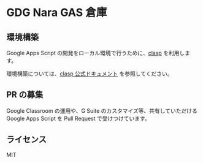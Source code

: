 # GDG Nara GAS 倉庫

## 環境構築

Google Apps Script の開発をローカル環境で行うために、[clasp](https://github.com/google/clasp/) を利用します。

環境構築については、[clasp 公式ドキュメント](https://developers.google.com/apps-script/guides/clasp) を参照してください。

## PR の募集

Google Classroom の運用や、G Suite のカスタマイズ等、共有していただける Google Apps Script を Pull Request で受けつけています。

## ライセンス

MIT
